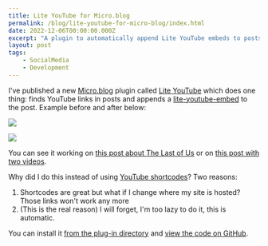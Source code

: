 ```yaml
---
title: Lite YouTube for Micro.blog
permalink: /blog/lite-youtube-for-micro-blog/index.html
date: 2022-12-06T00:00:00.000Z
excerpt: "A plugin to automatically append Lite YouTube embeds to posts"
layout: post
tags:
    - SocialMedia
    - Development
---
```


I've published a new [Micro.blog](https://micro.blog) plugin called [Lite YouTube](https://github.com/rknightuk/micro-blog-lite-youtube) which does one thing: finds YouTube links in posts and appends a [lite-youtube-embed](https://github.com/paulirish/lite-youtube-embed) to the post. Example before and after below:

![](https://rknightuk.s3.amazonaws.com/site/lite-youtube-before.png)

![](https://rknightuk.s3.amazonaws.com/site/lite-youtube-after.png)

You can see it working on [this post about The Last of Us](https://toot.rknight.me/2022/12/04/last-of-us.html) or on [this post with two videos](https://toot.rknight.me/2022/11/22/i-just-realised.html).

Why did I do this instead of using [YouTube shortcodes](https://discourse.gohugo.io/t/embed-youtube-video/2692/7)? Two reasons:

1. Shortcodes are great but what if I change where my site is hosted? Those links won't work any more
2. (This is the real reason) I will forget, I'm too lazy to do it, this is automatic.

You can install it [from the plug-in directory](https://micro.blog/account/plugins/view/83) and [view the code on GitHub](https://github.com/rknightuk/micro-blog-lite-youtube).